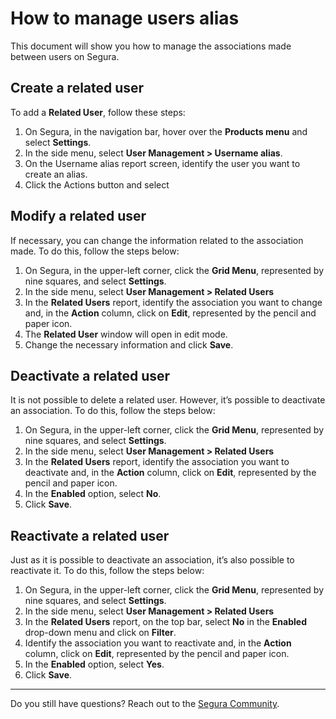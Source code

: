 # How to manage users alias

This document will show you how to manage the associations made between users on Segura.

## **Create a related user**

To add a **Related User**, follow these steps:

1. On Segura, in the navigation bar, hover over the **Products menu** and select **Settings**.  
2. In the side menu, select **User Management > Username alias**.  
3. On the Username alias report screen, identify the user you want to create an alias.
4. Click the Actions button and select

## **Modify a related user**

If necessary, you can change the information related to the association made. To do this, follow the steps below:

1. On Segura, in the upper-left corner, click the **Grid Menu**, represented by nine squares, and select **Settings**.  
2. In the side menu, select **User Management \> Related Users**  
3. In the **Related Users** report, identify the association you want to change and, in the **Action** column, click on **Edit**, represented by the pencil and paper icon.  
4. The **Related User** window will open in edit mode.  
5. Change the necessary information and click **Save**.

## **Deactivate a related user**

It is not possible to delete a related user. However, it’s possible to deactivate an association. To do this, follow the steps below:

1. On Segura, in the upper-left corner, click the **Grid Menu**, represented by nine squares, and select **Settings**.  
2. In the side menu, select **User Management \> Related Users**  
3. In the **Related Users** report, identify the association you want to deactivate and, in the **Action** column, click on **Edit**, represented by the pencil and paper icon.  
4. In the **Enabled** option, select **No**.  
5. Click **Save**.

## **Reactivate a related user**

Just as it is possible to deactivate an association, it’s also possible to reactivate it. To do this, follow the steps below:

1. On Segura, in the upper-left corner, click the **Grid Menu**, represented by nine squares, and select **Settings**.  
2. In the side menu, select **User Management \> Related Users**  
3. In the **Related Users** report, on the top bar, select **No** in the **Enabled** drop-down menu and click on **Filter**.  
4. Identify the association you want to reactivate and, in the **Action** column, click on **Edit**, represented by the pencil and paper icon.  
5. In the **Enabled** option, select **Yes**.  
6. Click **Save**.

---

Do you still have questions? Reach out to the [Segura Community](https://community.Segura.io/).